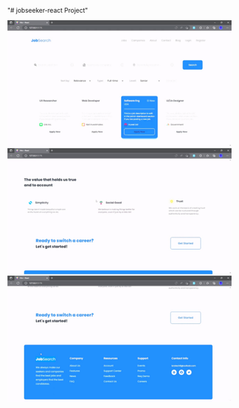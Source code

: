 "# jobseeker-react Project"

![](public/screenshot/screenshot1.jpg)
![](public/screenshot/screenshot2.jpg)
![](public/screenshot/screenshot3.jpg)
